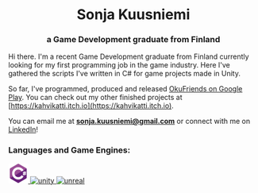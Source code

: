 <h1 align="center">Sonja Kuusniemi</h1>
<h3 align="center">a Game Development graduate from Finland</h3>

Hi there. I'm a recent Game Development graduate from Finland currently looking for my first programming job in the game industry. Here I've gathered the scripts I've written in C# for game projects made in Unity.

So far, I've programmed, produced and released [OkuFriends on Google Play](https://play.google.com/store/apps/details?id=com.NiceTryNY.OkuFriends).
You can check out my other finished projects at [https://kahvikatti.itch.io](https://kahvikatti.itch.io).

You can email me at **sonja.kuusniemi@gmail.com**
or connect with me on [LinkedIn](https://linkedin.com/in/sonja-kuusniemi)!

<h3 align="left">Languages and Game Engines:</h3>
<a href="https://www.w3schools.com/cs/" target="_blank" rel="noreferrer"> <img src="https://raw.githubusercontent.com/devicons/devicon/master/icons/csharp/csharp-original.svg" alt="csharp" width="40" height="40"/> </a>
<a href="https://unity.com/" target="_blank" rel="noreferrer"> <img src="https://www.vectorlogo.zone/logos/unity3d/unity3d-icon.svg" alt="unity" width="40" height="40"/> </a>
<a href="https://unrealengine.com/" target="_blank" rel="noreferrer"> <img src="https://raw.githubusercontent.com/kenangundogan/fontisto/036b7eca71aab1bef8e6a0518f7329f13ed62f6b/icons/svg/brand/unreal-engine.svg" alt="unreal" width="40" height="40"/> </a> </p>